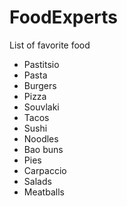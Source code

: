 # FoodExperts
List of favorite food
* Pastitsio
* Pasta
* Burgers
* Pizza
* Souvlaki
* Tacos
* Sushi
* Noodles
* Bao buns
* Pies
* Carpaccio
* Salads
* Meatballs
